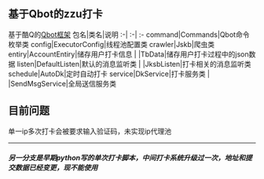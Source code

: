 ## 基于Qbot的zzu打卡
基于酷Q的[Qbot框架](https://github.com/ForteScarlet/simple-robot-core)
包名|类名|说明
  :-|  :-|  :-
command|Commands|Qbot命令枚举类
config|ExecutorConfig|线程池配置类
crawler|Jskb|爬虫类
entiry|AccountEntiry|储存用户打卡信息
| |TbData|储存用户打卡过程中的json数据
listen|DefaultListen|默认的消息监听类
| |JksbListen|打卡相关的消息监听类
schedule|AutoDk|定时自动打卡
service|DkService|打卡服务类
| |SendMsgService|全局送信服务类

## 目前问题
单一ip多次打卡会被要求输入验证码，未实现ip代理池

***
##### 另一分支是早期python写的单次打卡脚本，中间打卡系统升级过一次，地址和提交数据已经变更，现不能使用
